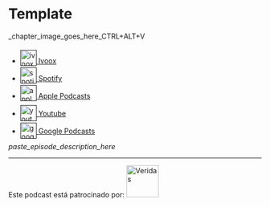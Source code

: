 # Template

_chapter_image_goes_here_CTRL+ALT+V

- [<img src="https://i0.wp.com/parqueeste.org/wp-content/uploads/2020/07/ivoox-icon.png?fit=256%2C256&ssl=1" alt="ivoox_logo" width="32" style="position: relative; top: 5px;"> Ivoox]()
- [<img src="https://cdn.iconscout.com/icon/free/png-256/spotify-36-721973.png" alt="spotify_logo" width="32" style="position: relative; top: 5px;"> Spotify]()
- [<img src="https://cdn.iconscout.com/icon/free/png-256/apple-853-675472.png" alt="apple_logo" width="32" style="position: relative; top: 5px;"> Apple Podcasts]()
- [<img src="https://cdn.icon-icons.com/icons2/195/PNG/256/YouTube_23392.png" alt="youtube_logo" width="32" style="position: relative; top: 10px;"> Youtube]()
- [<img src="https://cdn.iconscout.com/icon/free/png-256/free-google-podcasts-2038772-1721669.png" alt="google_podcast_logo" width="32" style="position: relative; top: 10px;"> Google Podcasts]()

_paste_episode_description_here_

---

Este podcast está patrocinado por:  [<img src="https://veridas.com/wp-content/uploads/2021/08/VERIDAS-logo-azul-coral-rgb-592x131-1.png.webp" alt="Veridas" width="64" style="position: relative; top: 0px;">](https://veridas.com/)

